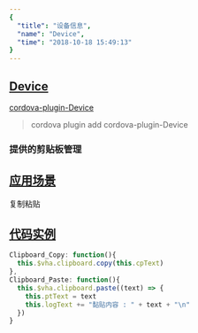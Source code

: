 ```yaml
---
{
  "title": "设备信息",
  "name": "Device",
  "time": "2018-10-18 15:49:13"
}
---
```

<!-- ------------------------------------------- -->
<section id="Device">

# **[Device](#Device)**

<p><a class="ui-r-npm" href="https://www.npmjs.com/package/cordova-plugin-Device" target="_blank">cordova-plugin-Device</a></p>

> cordova plugin add cordova-plugin-Device

### 提供的剪贴板管理

</section>
<!-- ------------------------------------------- -->
<section id="Scenes">

## **[应用场景](#Scenes)**

复制粘贴

</section>
<!-- ------------------------------------------- -->
<section id="code">

## **[代码实例](#code)**

```javascript
Clipboard_Copy: function(){
  this.$vha.clipboard.copy(this.cpText)
},
Clipboard_Paste: function(){
  this.$vha.clipboard.paste((text) => {
    this.ptText = text
    this.logText += "黏贴内容 : " + text + "\n"
  })
}
```

</section>
<!-- ------------------------------------------- -->